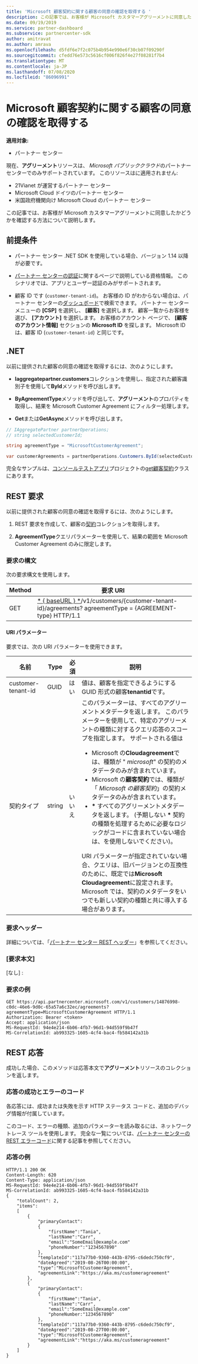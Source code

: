 ```yaml
---
title: 'Microsoft 顧客契約に関する顧客の同意の確認を取得する '
description: この記事では、お客様が Microsoft カスタマーアグリーメントに同意したかどうかを確認する方法について説明します。
ms.date: 09/19/2019
ms.service: partner-dashboard
ms.subservice: partnercenter-sdk
author: amitravat
ms.author: amrava
ms.openlocfilehash: d5fdf6e7f2c075b4b954e990e6f30cb07f09290f
ms.sourcegitcommit: cfedd76e573c5616cf006f826f4e27f08281f7b4
ms.translationtype: MT
ms.contentlocale: ja-JP
ms.lasthandoff: 07/08/2020
ms.locfileid: "86096991"
---
```

# <a name="get-confirmation-of-customer-acceptance-of-microsoft-customer-agreement"></a>Microsoft 顧客契約に関する顧客の同意の確認を取得する 

**適用対象:**

- パートナー センター

現在、**アグリーメント**リソースは、 *Microsoft パブリッククラウド*のパートナーセンターでのみサポートされています。 このリソースはに適用されません:

- 21Vianet が運営するパートナー センター
- Microsoft Cloud ドイツのパートナー センター
- 米国政府機関向け Microsoft Cloud のパートナー センター

この記事では、お客様が Microsoft カスタマーアグリーメントに同意したかどうかを確認する方法について説明します。

## <a name="prerequisites"></a>前提条件

- パートナー センター .NET SDK を使用している場合、バージョン 1.14 以降が必要です。

- [パートナー センターの認証](./partner-center-authentication.md)に関するページで説明している資格情報。 このシナリオでは、アプリとユーザー認証のみがサポートされます。

- 顧客 ID です (`customer-tenant-id`)。 お客様の ID がわからない場合は、パートナー センターの[ダッシュボード](https://partner.microsoft.com/dashboard)で検索できます。 パートナー センター メニューの **[CSP]** を選択し、 **[顧客]** を選択します。 顧客一覧からお客様を選び、 **[アカウント]** を選択します。 お客様のアカウント ページで、 **[顧客のアカウント情報]** セクションの **Microsoft ID** を探します。 Microsoft ID は、顧客 ID (`customer-tenant-id`) と同じです。

## <a name="net"></a>.NET

以前に提供された顧客の同意の確認を取得するには、次のようにします。

- **Iaggregatepartner.customers**コレクションを使用し、指定された顧客識別子を使用して**ById**メソッドを呼び出します。

- **ByAgreementType**メソッドを呼び出して、**アグリーメント**のプロパティを取得し、結果を Microsoft Customer Agreement にフィルター処理します。

- **Get**または**GetAsync**メソッドを呼び出します。

```csharp
// IAggregatePartner partnerOperations;
// string selectedCustomerId;

string agreementType = "MicrosoftCustomerAgreement";

var customerAgreements = partnerOperations.Customers.ById(selectedCustomerId).Agreements.ByAgreementType(agreementType).Get();
```

完全なサンプルは、[コンソールテストアプリ](https://github.com/PartnerCenterSamples/Partner-Center-SDK-Samples)プロジェクトの[get顧客契約](https://github.com/PartnerCenterSamples/Partner-Center-SDK-Samples/blob/master/Source/Partner%20Center%20SDK%20Samples/Agreements/GetCustomerAgreements.cs)クラスにあります。

## <a name="rest-request"></a>REST 要求

以前に提供された顧客の同意の確認を取得するには、次のようにします。

1. REST 要求を作成して、顧客の[契約](./agreement-resources.md)コレクションを取得します。

2. **AgreementType**クエリパラメーターを使用して、結果の範囲を Microsoft Customer Agreement のみに限定します。

### <a name="request-syntax"></a>要求の構文

次の要求構文を使用します。

| Method | 要求 URI                                                                                      |
|--------|--------------------------------------------------------------------------------------------------|
| GET    | [* \{ baseURL \} *](partner-center-rest-urls.md)/v1/customers/{customer-tenant-id}/agreements? agreementType = {AGREEMENT-type} HTTP/1.1 |

#### <a name="uri-parameters"></a>URI パラメーター

要求では、次の URI パラメーターを使用できます。

| 名前             | Type | 必須 | 説明                                                                               |
|------------------|------|----------|-------------------------------------------------------------------------------------------|
| customer-tenant-id | GUID | はい | 値は、顧客を指定できるようにする GUID 形式の顧客**tenantid**です。 |
| 契約タイプ | string | いいえ | このパラメーターは、すべてのアグリーメントメタデータを返します。 このパラメーターを使用して、特定のアグリーメントの種類に対するクエリ応答のスコープを指定します。 サポートされる値は <ul><li>Microsoft の**Cloudagreement**では、種類が " *microsoft*" の契約のメタデータのみが含まれています。</li><li>Microsoft の**顧客契約**では、種類が「 *Microsoft の顧客契約*」の契約メタデータのみが含まれています。</li><li>**\*** すべてのアグリーメントメタデータを返します。 (予期しない **\*** 契約の種類を処理するために必要なロジックがコードに含まれていない場合は、を使用しないでください)。</li></ul> URI パラメーターが指定されていない場合、クエリは、旧バージョンとの互換性のために、既定では**Microsoft Cloudagreement**に設定されます。 Microsoft では、契約のメタデータをいつでも新しい契約の種類と共に導入する場合があります。  |

### <a name="request-headers"></a>要求ヘッダー

詳細については、「[パートナー センター REST ヘッダー](headers.md)」を参照してください。

### <a name="request-body"></a>[要求本文]

[なし] :

### <a name="request-example"></a>要求の例

```http
GET https://api.partnercenter.microsoft.com/v1/customers/14876998-c0dc-46e6-9d0c-65a57a6c32ec/agreements?agreementType=MicrosoftCustomerAgreement HTTP/1.1
Authorization: Bearer <token>
Accept: application/json
MS-RequestId: 94e4e214-6b06-4fb7-96d1-94d559f9b47f
MS-CorrelationId: ab993325-1605-4cf4-bac4-fb584142a31b
```

## <a name="rest-response"></a>REST 応答

成功した場合、このメソッドは応答本文で**アグリーメント**リソースのコレクションを返します。

### <a name="response-success-and-error-codes"></a>応答の成功とエラーのコード

各応答には、成功または失敗を示す HTTP ステータス コードと、追加のデバッグ情報が付属しています。

このコード、エラーの種類、追加のパラメーターを読み取るには、ネットワーク トレース ツールを使用します。 完全な一覧については、[パートナー センターの REST エラーコード](error-codes.md)に関する記事を参照してください。

### <a name="response-example"></a>応答の例

```http
HTTP/1.1 200 OK
Content-Length: 620
Content-Type: application/json
MS-RequestId: 94e4e214-6b06-4fb7-96d1-94d559f9b47f
MS-CorrelationId: ab993325-1605-4cf4-bac4-fb584142a31b
{
    "totalCount": 2,
    "items":
    [
        {
            "primaryContact":
            {
                "firstName":"Tania",
                "lastName":"Carr",
                "email":"SomeEmail@example.com"
                "phoneNumber":"1234567890"
            },
            "templateId":"117a77b0-9360-443b-8795-c6dedc750cf9",
            "dateAgreed":"2019-08-26T00:00:00",
            "type":"MicrosoftCustomerAgreement",
            "agreementLink":"https://aka.ms/customeragreement"
        },
        {
            "primaryContact":
            {
                "firstName":"Tania",
                "lastName":"Carr",
                "email":"SomeEmail@example.com"
                "phoneNumber:"1234567890"
            },
            "templateId":"117a77b0-9360-443b-8795-c6dedc750cf9",
            "dateAgreed":"2019-08-27T00:00:00",
            "type":"MicrosoftCustomerAgreement",
            "agreementLink":"https://aka.ms/customeragreement"
        }
    ]
}
```
